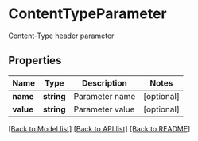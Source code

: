 # ContentTypeParameter

Content-Type header parameter

## Properties
Name | Type | Description | Notes
---- | ---- | ----------- | -----
**name** | **string** | Parameter name | [optional] 
**value** | **string** | Parameter value | [optional] 




[[Back to Model list]](README.md#documentation-for-models) [[Back to API list]](README.md#documentation-for-api-endpoints) [[Back to README]](README.md)


